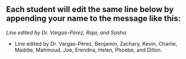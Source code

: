 ## Each student will edit the same line below by appending your name to the message like this:
*Line edited by Dr. Vargas-Pérez, Raja, and Sasha.*

- Line edited by Dr. Vargas-Pérez, Benjamin, Zachary, Kevin, Charlie, Maddie, Mahmoud, Joe, Erendira, Helen, Phoebe, and Dillon.
